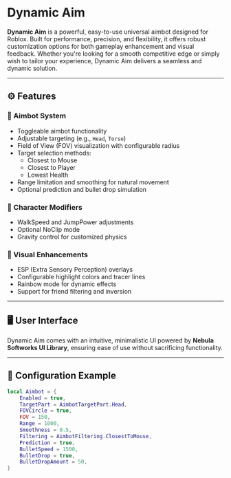 # Dynamic Aim

**Dynamic Aim** is a powerful, easy-to-use universal aimbot designed for Roblox. Built for performance, precision, and flexibility, it offers robust customization options for both gameplay enhancement and visual feedback. Whether you're looking for a smooth competitive edge or simply wish to tailor your experience, Dynamic Aim delivers a seamless and dynamic solution.

---

## ⚙️ Features

### 🎯 Aimbot System
- Toggleable aimbot functionality
- Adjustable targeting (e.g., `Head`, `Torso`)
- Field of View (FOV) visualization with configurable radius
- Target selection methods:
  - Closest to Mouse
  - Closest to Player
  - Lowest Health
- Range limitation and smoothing for natural movement
- Optional prediction and bullet drop simulation

### 🧍 Character Modifiers
- WalkSpeed and JumpPower adjustments
- Optional NoClip mode
- Gravity control for customized physics

### 🧠 Visual Enhancements
- ESP (Extra Sensory Perception) overlays
- Configurable highlight colors and tracer lines
- Rainbow mode for dynamic effects
- Support for friend filtering and inversion

---

## 🖥️ User Interface

Dynamic Aim comes with an intuitive, minimalistic UI powered by **Nebula Softworks UI Library**, ensuring ease of use without sacrificing functionality.

---

## 🔧 Configuration Example

```lua
local Aimbot = {
    Enabled = true,
    TargetPart = AimbotTargetPart.Head,
    FOVCircle = true,
    FOV = 150,
    Range = 1000,
    Smoothness = 0.5,
    Filtering = AimbotFiltering.ClosestToMouse,
    Prediction = true,
    BulletSpeed = 1500,
    BulletDrop = true,
    BulletDropAmount = 50,
}

